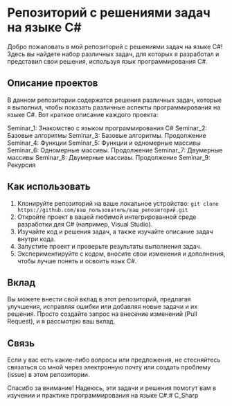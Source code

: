 # Репозиторий с решениями задач на языке C#

Добро пожаловать в мой репозиторий с решениями задач на языке C#! Здесь вы найдете набор различных задач, для которых я разработал и представил свои решения, используя язык программирования C#.

## Описание проектов

В данном репозитории содержатся решения различных задач, которые я выполнил, чтобы показать различные аспекты программирования на языке C#. Вот краткое описание каждого проекта:

Seminar_1: Знакомство с языком программирования С#
Seminar_2: Базовые алгоритмы
Seminar_3: Базовые алгоритмы. Продолжение
Seminar_4: Функции
Seminar_5: Функции и одномерные массивы
Seminar_6: Одномерные массивы. Продолжение
Seminar_7: Двумерные массивы
Seminar_8: Двумерные массивы. Продолжение
Seminar_9: Рекурсия
   
## Как использовать

1. Клонируйте репозиторий на ваше локальное устройство: `git clone https://github.com/ваш_пользователь/ваш_репозиторий.git`
2. Откройте проект в вашей любимой интегрированной среде разработки для C# (например, Visual Studio).
3. Изучайте код и решения задач, а также изучайте описание задач внутри кода.
4. Запустите проект и проверьте результаты выполнения задач.
5. Экспериментируйте с кодом, вносите свои изменения и дополнения, чтобы лучше понять и освоить язык C#.

## Вклад

Вы можете внести свой вклад в этот репозиторий, предлагая улучшения, исправляя ошибки или добавляя новые задачи и их решения. Просто создайте запрос на внесение изменений (Pull Request), и я рассмотрю ваш вклад.

## Связь

Если у вас есть какие-либо вопросы или предложения, не стесняйтесь связаться со мной через электронную почту или создать проблему (issue) в этом репозитории.

Спасибо за внимание! Надеюсь, эти задачи и решения помогут вам в изучении и практике программирования на языке C#.# C_Sharp
